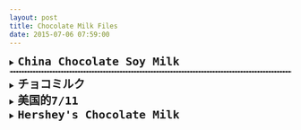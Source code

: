 ```yaml
---
layout: post
title: Chocolate Milk Files
date: 2015-07-06 07:59:00
---
```

<!-------- Insert New Log -------->
<details>
  <summary><b><tt><font size="5">China Chocolate Soy Milk</font></tt></b></summary>
  
<p>
Wallace Stevens
Call the roller of big cigars,    
The muscular one, and bid him whip    
In kitchen cups concupiscent curds.    
Let the wenches dawdle in such dress    
As they are used to wear, and let the boys    
Bring flowers in last month's newspapers.    
Let be be finale of seem.    
The only emperor is the emperor of ice-cream.       
</p><br>
</details>
<hr style="border: 1px dashed #C0C0C0; margin-top: 5px; margin-bottom: 5px;">
<!-------- Insert New Log -------->
<details>
  <summary><b><tt><font size="5">チョコミルク</font></tt></b></summary>

<p>
<table style="width:100%">
  <colgroup>
    <col width="30%" />
    <col width="62%" />
  </colgroup>
  <tbody>
    <tr>
      <td markdown="span">**Country, Region**</td>
      <td markdown="span">China, Xiamen</td>
    </tr>
    <tr>
      <td markdown="span">**Company**</td>
      <td markdown="span">NiuNai Co.</td>
    </tr>
    <tr>
      <td markdown="span">**Price**</td>
      <td markdown="span">20 元</td>
    </tr>
    <tr>
      <td markdown="span">**My Rating**</td>
      <td markdown="span">&#9733;&#9734;&#9734;&#9734;&#9734;</td>
    </tr>
    <tr>
      <td markdown="span" style="vertical-align:top">**Taste & Thoughts**</td>
      <td markdown="span"></td>
    </tr>
  </tbody>
</table>

It was creamy but diluted. Sad really.It was creamy but diluted. Sad really. It was creamy but diluted. Sad really.It was creamy but diluted. Sad really.It was creamy but diluted. Sad really.It was creamy but diluted. Sad really.
<br>
<br>
<center><img src="/img/Ses.jpg" width="40%" height="40%"></center>
</p>
</details>

<!-------- Insert New Log -------->
<details>
  <summary><b><tt><font size="5">美国的7/11</font></tt></b></summary>

<p>
<table style="width:100%">
  <colgroup>
    <col width="30%" />
    <col width="62%" />
  </colgroup>
  <tbody>
    <tr>
      <td markdown="span">**Country, Region**</td>
      <td markdown="span">xx</td>
    </tr>
    <tr>
      <td markdown="span">**Company**</td>
      <td markdown="span">xx</td>
    </tr>
    <tr>
      <td markdown="span">**Price**</td>
      <td markdown="span">xx</td>
    </tr>
    <tr>
      <td markdown="span">**My Rating**</td>
      <td markdown="span">&#9733;&#9733;&#9734;&#9734;&#9734;</td>
    </tr>
    <tr>
      <td markdown="span" style="vertical-align:top">**Taste & Thoughts**</td>
      <td markdown="span"></td>
    </tr>
  </tbody>
</table>

It was creamy but diluted. Sad really.It was creamy but diluted. Sad really. It was creamy but diluted. Sad really.It was creamy but diluted. Sad really.It was creamy but diluted. Sad really.It was creamy but diluted. Sad really.
<br>
<br>
<center><img src="/img/Ses.jpg" width="40%" height="40%"></center>
</p>
</details>

<!-------- Insert New Log -------->
<details>
  <summary><b><tt><font size="5">Hershey's Chocolate Milk</font></tt></b></summary>

<p>
<table style="width:100%">
  <colgroup>
    <col width="30%" />
    <col width="62%" />
  </colgroup>
  <tbody>
    <tr>
      <td markdown="span">**Country, Region**</td>
      <td markdown="span">China, Xiamen</td>
    </tr>
    <tr>
      <td markdown="span">**Company**</td>
      <td markdown="span">NiuNai Co.</td>
    </tr>
    <tr>
      <td markdown="span">**Price**</td>
      <td markdown="span">20 元</td>
    </tr>
    <tr>
      <td markdown="span">**My Rating**</td>
      <td markdown="span">&#9733;&#9734;&#9734;&#9734;&#9734;</td>
    </tr>
    <tr>
      <td markdown="span" style="vertical-align:top">**Taste & Thoughts**</td>
      <td markdown="span"></td>
    </tr>
  </tbody>
</table>

It was creamy but diluted. Sad really.It was creamy but diluted. Sad really. It was creamy but diluted. Sad really.It was creamy but diluted. Sad really.It was creamy but diluted. Sad really.It was creamy but diluted. Sad really.
<br>
<br>
<center><img src="/img/Ses.jpg" width="40%" height="40%"></center>
</p>
</details>
<!-------- Insert New Log -------->
